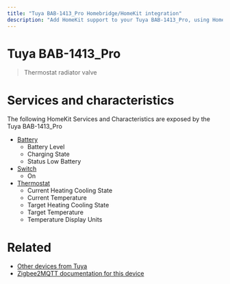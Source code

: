 ```yaml
---
title: "Tuya BAB-1413_Pro Homebridge/HomeKit integration"
description: "Add HomeKit support to your Tuya BAB-1413_Pro, using Homebridge, Zigbee2MQTT and homebridge-z2m."
---
```

<!---
This file has been GENERATED using src/docgen/docgen.ts
DO NOT EDIT THIS FILE MANUALLY!
-->
# Tuya BAB-1413_Pro
> Thermostat radiator valve


# Services and characteristics
The following HomeKit Services and Characteristics are exposed by
the Tuya BAB-1413_Pro

* [Battery](../../battery.md)
  * Battery Level
  * Charging State
  * Status Low Battery
* [Switch](../../switch.md)
  * On
* [Thermostat](../../climate.md)
  * Current Heating Cooling State
  * Current Temperature
  * Target Heating Cooling State
  * Target Temperature
  * Temperature Display Units


# Related
* [Other devices from Tuya](../index.md#tuya)
* [Zigbee2MQTT documentation for this device](https://www.zigbee2mqtt.io/devices/BAB-1413_Pro.html)